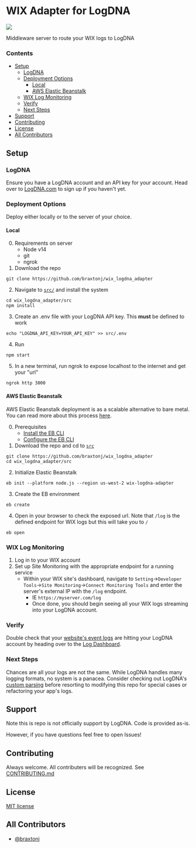 # WIX Adapter for LogDNA
<p>
    <a href="https://github.com/braxtonj/wix_logdna_adapter/releases/tag/v0.1.0-alpha" alt="v0.1.0-alpha">
      <img src="https://img.shields.io/badge/version-v0.1.0--alpha-blue" /></a>
</p>

Middleware server to route your WIX logs to LogDNA
### Contents
  - [Setup](#setup)
    - [LogDNA](#logdna)
    - [Deployment Options](#deployment-options)
      - [Local](#local)
      - [AWS Elastic Beanstalk](#aws-elastic-beanstalk)
    - [WIX Log Monitoring](#wix-log-monitoring)
    - [Verify](#verify)
    - [Next Steps](#next-steps)
  - [Support](#support)
  - [Contributing](#contributing)
  - [License](#license)
  - [All Contributors](#all-contributors)

## Setup

### LogDNA
Ensure you have a LogDNA account and an API key for your account.  Head over to [LogDNA.com](https://logdna.com) to sign up if you haven't yet.

### Deployment Options
Deploy either locally or to the server of your choice.

#### Local
0. Requirements on server
   * Node v14
   * git
   * ngrok
1. Download the repo
```console
git clone https://github.com/braxtonj/wix_logdna_adapter
```
2. Navigate to [`src/`](src/) and install the system
```console
cd wix_logdna_adapter/src
npm install
```
3. Create an .env file with your LogDNA API key.  This **must** be defined to work
```console
echo "LOGDNA_API_KEY=YOUR_API_KEY" >> src/.env
```
4. Run
```console
npm start
```
5. In a new terminal, run ngrok to expose localhost to the internet and get your "url"
```console
ngrok http 3000
```

#### AWS Elastic Beanstalk
AWS Elastic Beanstalk deployment is as a scalable alternative to bare metal.  You can read more about this process [here](https://docs.aws.amazon.com/elasticbeanstalk/latest/dg/create_deploy_nodejs_express.html).

0. Prerequisites
   * [Install the EB CLI](https://docs.aws.amazon.com/elasticbeanstalk/latest/dg/eb-cli3-install.html)
   * [Configure the EB CLI](https://docs.aws.amazon.com/elasticbeanstalk/latest/dg/eb-cli3-configuration.html)
1. Download the repo and cd to [`src`](src/)
```console
git clone https://github.com/braxtonj/wix_logdna_adapter
cd wix_logdna_adapter/src
```
2. Initialize Elastic Beanstalk
```console
eb init --platform node.js --region us-west-2 wix-logdna-adapter
```
3. Create the EB environment
```console
eb create
```
4. Open in your browser to check the exposed url. Note that `/log` is the defined endpoint for WIX logs but this will take you to `/`
```console
eb open
```
### WIX Log Monitoring
1. Log in to your WIX account
2. Set up Site Monitoring with the appropriate endpoint for a running service
   * Within your WIX site's dashboard, navigate to `Setting`->`Developer Tools`->`Site Monitoring`->`Connect Monitoring Tools` and enter the server's external IP with the `/log` endpoint.
     * IE `https://myserver.com/log`
     * Once done, you should begin seeing all your WIX logs streaming into your LogDNA account.

### Verify
Double check that your [website's event logs](https://support.wix.com/en/article/velo-about-site-monitoring) are hitting your LogDNA account by heading over to the [Log Dashboard](https://app.logdna.com).

### Next Steps
Chances are all your logs are not the same.  While LogDNA handles many logging formats, no system is a panacea.  Consider checking out LogDNA's [custom parsing](https://docs.logdna.com/docs/custom-parsing) before resorting to modifying this repo for special cases or refactoring your app's logs.

## Support
Note this is repo is not officially support by LogDNA.  Code is provided as-is.

However, if you have questions feel free to open Issues!

## Contributing
Always welcome.  All contributers will be recognized.  See [CONTRIBUTING.md](CONTRIBUTING.md)

## License

[MIT license](LICENSE)
## All Contributors
* [@braxtonj](https://github.com/braxtonj)

